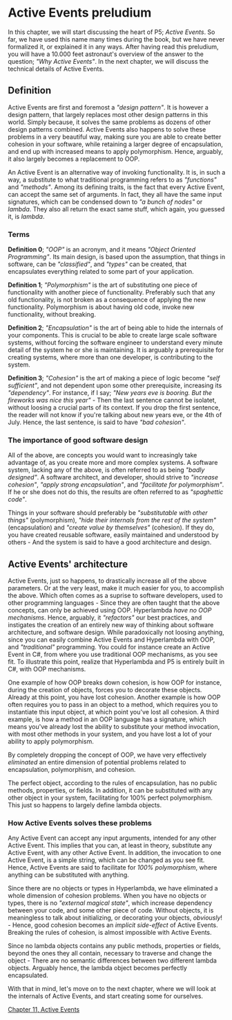 # Active Events preludium

In this chapter, we will start discussing the heart of P5; *Active Events*. So far, we have used this name many times during the book, but we have never formalized it, or explained it in any ways. After having read this preludium, you will have a 10.000 feet astronaut's overview of the answer to the question; *"Why Active Events"*. In the next chapter, we will discuss the technical details of Active Events.

## Definition

Active Events are first and foremost a *"design pattern"*. It is however a design pattern, that largely replaces most other design patterns in this world. Simply because, it solves the same problems as dozens of other design patterns combined. Active Events also happens to solve these problems in a very beautiful way, making sure you are able to create better cohesion in your software, while retaining a larger degree of encapsulation, and end up with increased means to apply polymorphism. Hence, arguably, it also largely becomes a replacement to OOP.

An Active Event is an alternative way of invoking functionality. It is, in such a way, a substitute to what traditional programming refers to as *"functions"* and *"methods"*. Among its defining traits, is the fact that every Active Event, can accept the same set of arguments. In fact, they all have the same input signatures, which can be condensed down to *"a bunch of nodes"* or *lambda*. They also all return the exact same stuff, which again, you guessed it, is *lambda*.

### Terms

**Definition 0**; *"OOP"* is an acronym, and it means *"Object Oriented Programming"*. Its main design, is based upon the assumption, that things in software, can be *"classified"*, and *"types"* can be created, that encapsulates everything related to some part of your application.

**Definition 1**; *"Polymorphism"* is the art of substituting one piece of functionality with another piece of functionality. Preferably such that any old functionality, is not broken as a consequence of applying the new functionality. Polymorphism is about having old code, invoke new functionality, without breaking.

**Definition 2**; *"Encapsulation"* is the art of being able to hide the internals of your components. This is crucial to be able to create large scale software systems, without forcing the software engineer to understand every minute detail of the system he or she is maintaining. It is arguably a prerequisite for creating systems, where more than one developer, is contributing to the system.

**Definition 3**; *"Cohesion"* is the art of making a piece of logic become *"self sufficient"*, and not dependent upon some other prerequisite, increasing its *"dependency"*. For instance, if I say; *"New years eve is booring. But the fireworks was nice this year"* - Then the last sentence cannot be isolatet, without loosing a crucial parts of its context. If you drop the first sentence, the reader will not know if you're talking about new years eve, or the 4th of July. Hence, the last sentence, is said to have *"bad cohesion"*.

### The importance of good software design

All of the above, are concepts you would want to increasingly take advantage of, as you create more and more complex systems. A software system, lacking any of the above, is often referred to as being *"badly designed"*. A software architect, and developer, should strive to *"increase cohesion"*, *"apply strong encapsulation"*, and *"facilitate for polymorphism"*. If he or she does not do this, the results are often referred to as *"spaghettic code"*.

Things in your software should preferably be *"substitutable with other things"* (polymorphism), *"hide their internals from the rest of the system"* (encapsulation) and *"create value by themselves"* (cohesion). If they do, you have created reusable software, easily maintained and understood by others - And the system is said to have a good architecture and design.

## Active Events' architecture

Active Events, just so happens, to drastically increase all of the above parameters. Or at the very least, make it much easier for you, to accomplish the above. Which often comes as a suprise to software developers, used to other programming languages - Since they are often taught that the above concepts, can only be achieved using OOP. Hyperlambda *have no OOP mechanisms*. Hence, arguably, it *"refactors"* our best practices, and instigates the creation of an entirely new way of thinking about software architecture, and software design. While paradoxically not loosing anything, since you can easily combine Active Events and Hyperlambda with OOP, and *"traditional"* programming. You could for instance create an Active Event in C#, from where you use traditional OOP mechanisms, as you see fit. To illustrate this point, realize that Hyperlambda and P5 is entirely built in C#, with OOP mechanisms.

One example of how OOP breaks down cohesion, is how OOP for instance, during the creation of objects, forces you to decorate these objects. Already at this point, you have lost cohesion. Another example is how OOP often requires you to pass in an object to a method, which requires you to instantiate this input object, at which point you've lost all cohesion. A third example, is how a method in an OOP language has a signature, which means you've already lost the ability to substitute your method invocation, with most other methods in your system, and you have lost a lot of your ability to apply polymorphism.

By completely dropping the concept of OOP, we have very effectively *eliminated* an entire dimension of potential problems related to encapsulation, polymorphism, and cohesion.

The perfect object, according to the rules of encapsulation, has no public methods, properties, or fields. In addition, it can be substituted with any other object in your system, facilitating for 100% perfect polymorphism. This just so happens to largely define lambda objects.

### How Active Events solves these problems

Any Active Event can accept any input arguments, intended for any other Active Event. This implies that you can, at least in theory, substitute any Active Event, with any other Active Event. In addition, the invocation to one Active Event, is a simple string, which can be changed as you see fit. Hence, Active Events are said to facilitate for *100% polymorphism*, where anything can be substituted with anything.

Since there are no objects or types in Hyperlambda, we have eliminated a whole dimension of cohesion problems. When you have no objects or types, there is no *"external magical state"*, which increase dependency between your code, and some other piece of code. Without objects, it is meaningless to talk about initializing, or decorating your objects, *obviously*! - Hence, good cohesion becomes an *implicit side-effect* of Active Events. Breaking the rules of cohesion, is almost impossible with Active Events.

Since no lambda objects contains any public methods, properties or fields, beyond the ones they all contain, necessary to traverse and change the object - There are no semantic differences between two different lambda objects. Arguably hence, the lambda object becomes perfectly encapsulated.

With that in mind, let's move on to the next chapter, where we will look at the internals of Active Events, and start creating some for ourselves.

[Chapter 11, Active Events](chapter-11.md)
